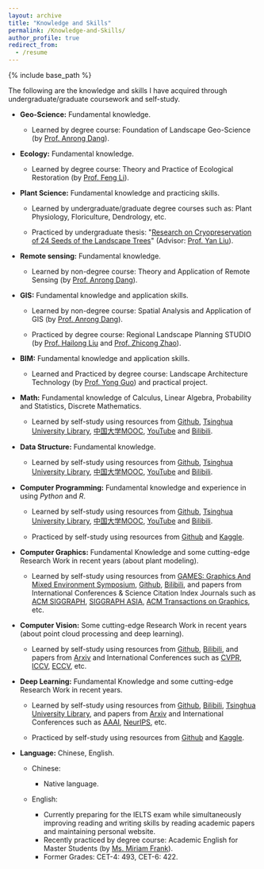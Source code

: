```yaml
---
layout: archive
title: "Knowledge and Skills"
permalink: /Knowledge-and-Skills/
author_profile: true
redirect_from:
  - /resume
---
```


{% include base_path %}

The following are the knowledge and skills I have acquired through undergraduate/graduate coursework and self-study.

* **Geo-Science:** Fundamental knowledge.

  * Learned by degree course: Foundation of Landscape Geo-Science (by [Prof. Anrong Dang](http://www.arch.tsinghua.edu.cn/info/FUrban%20Planning%20and%20Design/1749)).

* **Ecology:** Fundamental knowledge.

  * Learned by degree course: Theory and Practice of Ecological Restoration (by [Prof. Feng Li](http://www.arch.tsinghua.edu.cn/info/FLandscape%20Architecture/2306)).

* **Plant Science:** Fundamental knowledge and practicing skills.

  * Learned by undergraduate/graduate degree courses such as: Plant Physiology, Floriculture, Dendrology, etc.

  * Practiced by undergraduate thesis: "[Research on Cryopreservation of 24 Seeds of the Landscape Trees](https://yuxuannsun.github.io/Publications/thesis-001)" (Advisor: [Prof. Yan Liu](https://sola.bjfu.edu.cn/cn/teachers/famous/index.html)).

* **Remote sensing:** Fundamental knowledge.

  * Learned by non-degree course: Theory and Application of Remote Sensing (by [Prof. Anrong Dang](http://www.arch.tsinghua.edu.cn/info/FUrban%20Planning%20and%20Design/1749)).

* **GIS:** Fundamental knowledge and application skills.

  * Learned by non-degree course: Spatial  Analysis and Application of GIS (by [Prof. Anrong Dang](http://www.arch.tsinghua.edu.cn/info/FUrban%20Planning%20and%20Design/1749)).

  * Practiced by degree course: Regional Landscape Planning STUDIO (by [Prof. Hailong Liu](http://www.arch.tsinghua.edu.cn/info/FLandscape%20Architecture/1794) and [Prof. Zhicong Zhao](http://www.arch.tsinghua.edu.cn/info/rw_fjly/1972)).

* **BIM:** Fundamental knowledge and application skills.

  * Learned and Practiced by degree course: Landscape Architecture Technology (by [Prof. Yong Guo](http://www.arch.tsinghua.edu.cn/info/rw_fjly/1979)) and practical project.

* **Math:** Fundamental knowledge of Calculus, Linear Algebra, Probability and Statistics, Discrete Mathematics.

  * Learned by self-study using resources from [Github](https://github.com/), [Tsinghua University Library](https://lib.tsinghua.edu.cn/en/), [中国大学MOOC](https://www.icourse163.org/), [YouTube](https://www.youtube.com/) and [Bilibili](https://www.bilibili.com/).

* **Data Structure:** Fundamental knowledge.

  * Learned by self-study using resources from [Github](https://github.com/), [Tsinghua University Library](https://lib.tsinghua.edu.cn/en/), [中国大学MOOC](https://www.icourse163.org/), [YouTube](https://www.youtube.com/) and [Bilibili](https://www.bilibili.com/).

* **Computer Programming:** Fundamental knowledge and experience in using *Python* and *R*.

  * Learned by self-study using resources from [Github](https://github.com/), [Tsinghua University Library](https://lib.tsinghua.edu.cn/en/), [中国大学MOOC](https://www.icourse163.org/), [YouTube](https://www.youtube.com/) and [Bilibili](https://www.bilibili.com/).

  * Practiced by self-study using resources from [Github](https://github.com/) and [Kaggle](https://www.kaggle.com/).

* **Computer Graphics:** Fundamental Knowledge and some cutting-edge Research Work in recent years (about plant modeling).

  * Learned by self-study using resources from [GAMES: Graphics And Mixed Environment Symposium](https://games-cn.org/), [Github](https://github.com/), [Bilibili](https://www.bilibili.com/), and papers from International Conferences & Science Citation Index Journals such as  [ACM SIGGRAPH](https://www.siggraph.org/), [SIGGRAPH ASIA](https://asia.siggraph.org/), [ACM Transactions on Graphics](https://dl.acm.org/journal/tog), etc.

* **Computer Vision:** Some cutting-edge Research Work in recent years (about point cloud processing and deep learning).

  * Learned by self-study using resources from [Github](https://github.com/), [Bilibili](https://www.bilibili.com/), and papers from [Arxiv](https://arxiv.org/) and International Conferences such as [CVPR](https://cvpr.thecvf.com/), [ICCV](https://iccv2023.thecvf.com/), [ECCV](https://eccv.ecva.net/), etc.

* **Deep Learning:** Fundamental Knowledge and some cutting-edge Research Work in recent years.

  * Learned by self-study using resources from [Github](https://github.com/), [Bilibili](https://www.bilibili.com/), [Tsinghua University Library](https://lib.tsinghua.edu.cn/en/), and papers from [Arxiv](https://arxiv.org/) and International Conferences such as [AAAI](https://aaai.org/), [NeurIPS](https://neurips.cc/), etc.

  * Practiced by self-study using resources from [Github](https://github.com/) and [Kaggle](https://www.kaggle.com/).

* **Language:** Chinese, English.

  * Chinese: 
    * Native language.

  * English: 
    * Currently preparing for the IELTS exam while simultaneously improving reading and writing skills by reading academic papers and maintaining personal website.
    * Recently practiced by degree course: Academic English for Master Students (by [Ms. Miriam Frank](https://www.lc.tsinghua.edu.cn/info/1011/1295.htm)).
    * Former Grades: CET-4: 493, CET-6: 422.

